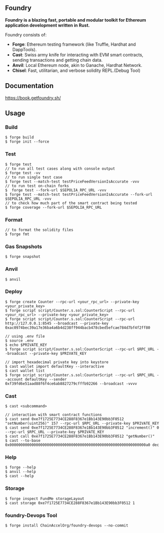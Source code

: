 ## Foundry

**Foundry is a blazing fast, portable and modular toolkit for Ethereum application development written in Rust.**

Foundry consists of:

-   **Forge**: Ethereum testing framework (like Truffle, Hardhat and DappTools).
-   **Cast**: Swiss army knife for interacting with EVM smart contracts, sending transactions and getting chain data.
-   **Anvil**: Local Ethereum node, akin to Ganache, Hardhat Network.
-   **Chisel**: Fast, utilitarian, and verbose solidity REPL.(Debug Tool)

## Documentation

https://book.getfoundry.sh/

## Usage

### Build

```shell
$ forge build
$ forge init --force
```

### Test

```shell
$ forge test 
// to run all test cases along with console output 
$ forge test -vv 
// to run single test case
$ forge test --match-test testPriceFeedVersionIsAccurate -vvv
// to run test on-chain forks
$  forge test --fork-url $SEPOLIA_RPC_URL -vvv
$ forge test --match-test testPriceFeedVersionIsAccurate --fork-url $SEPOLIA_RPC_URL -vvv
// to check how much part of the smart contract being tested
$ forge coverage --fork-url $SEPOLIA_RPC_URL
```

### Format

```shell
// to format the solidity files
$ forge fmt 
```

### Gas Snapshots

```shell
$ forge snapshot
```

### Anvil

```shell
$ anvil
```

### Deploy

```shell
$ forge create Counter --rpc-url <your_rpc_url> --private-key <your_private_key>
$ forge script script/Counter.s.sol:CounterScript --rpc-url <your_rpc_url> --private-key <your_private_key>
$ forge script script/Counter.s.sol:CounterScript --rpc-url http://127.0.0.1:8545 --broadcast --private-key 0xac0974bec39a17e36ba4a6b4d238ff944bacb478cbed5efcae784d7bf4f2ff80

// using .env file
$ source .env 
$ echo $PRIVATE_KEY
$ forge script script/Counter.s.sol:CounterScript --rpc-url $RPC_URL --broadcast --private-key $PRIVATE_KEY 

// import hexadecimal private key into keystore
$ cast wallet import defaultKey --interactive
$ cast wallet list
$ forge script script/Counter.s.sol:CounterScript --rpc-url $RPC_URL --account defaultKey --sender                   0xf39fd6e51aad88f6f4ce6ab8827279cfffb92266 --broadcast -vvvv
```

### Cast

```shell
$ cast <subcommand>

// interaction with smart contract functions
$ cast send 0xe7f1725E7734CE288F8367e1Bb143E90bb3F0512 "setNumber(uint256)" 157 --rpc-url $RPC_URL --private-key $PRIVATE_KEY
$ cast send 0xe7f1725E7734CE288F8367e1Bb143E90bb3F0512 "increment()" 0 --rpc-url $RPC_URL --private-key $PRIVATE_KEY
$ cast call 0xe7f1725E7734CE288F8367e1Bb143E90bb3F0512 "getNumber()"
$ cast --to-base 0x00000000000000000000000000000000000000000000000000000000000000a0 dec
```

### Help

```shell
$ forge --help
$ anvil --help
$ cast --help
```

### Storage
```shell
$ forge inspect FundMe storageLayout
$ cast storage 0xe7f1725E7734CE288F8367e1Bb143E90bb3F0512 1
```

### foundry-Devops Tool
```shell
$ forge install ChainAccelOrg/foundry-devops --no-commit
```